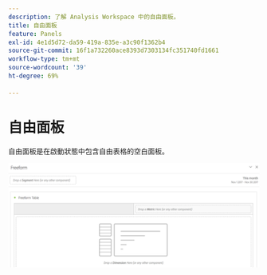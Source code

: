 ```yaml
---
description: 了解 Analysis Workspace 中的自由面板。
title: 自由面板
feature: Panels
exl-id: 4e1d5d72-da59-419a-835e-a3c90f1362b4
source-git-commit: 16f1a732260ace8393d7303134fc351740fd1661
workflow-type: tm+mt
source-wordcount: '39'
ht-degree: 69%

---
```


# 自由面板

自由面板是在啟動狀態中包含自由表格的空白面板。

![預設的自由面板，顯示具有自由表格的空白面板。](assets/freeform-panel.png)
